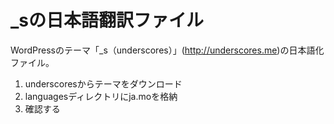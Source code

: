 # _sの日本語翻訳ファイル

WordPressのテーマ「_s（underscores）」(http://underscores.me)の日本語化ファイル。

1. underscoresからテーマをダウンロード
2. languagesディレクトリにja.moを格納
3. 確認する
